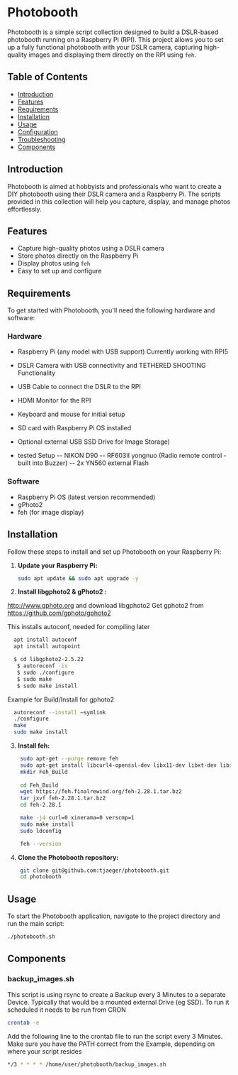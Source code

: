 # Photobooth

Photobooth is a simple script collection designed to build a DSLR-based photobooth running on a Raspberry Pi (RPI). This project allows you to set up a fully functional photobooth with your DSLR camera, capturing high-quality images and displaying them directly on the RPI using `feh`.

## Table of Contents

- [Introduction](#introduction)
- [Features](#features)
- [Requirements](#requirements)
- [Installation](#installation)
- [Usage](#usage)
- [Configuration](#configuration)
- [Troubleshooting](#troubleshooting)
- [Components](#components)

## Introduction

Photobooth is aimed at hobbyists and professionals who want to create a DIY photobooth using their DSLR camera and a Raspberry Pi. The scripts provided in this collection will help you capture, display, and manage photos effortlessly.

## Features

- Capture high-quality photos using a DSLR camera
- Store photos directly on the Raspberry Pi
- Display photos using `feh`
- Easy to set up and configure

## Requirements

To get started with Photobooth, you'll need the following hardware and software:

### Hardware

- Raspberry Pi (any model with USB support)
  Currently working with RPI5
- DSLR Camera with USB connectivity and TETHERED SHOOTING Functionality
- USB Cable to connect the DSLR to the RPI
- HDMI Monitor for the RPI
- Keyboard and mouse for initial setup
- SD card with Raspberry Pi OS installed
- Optional external USB SSD Drive for Image Storage)

- tested Setup
-- NIKON D90
-- RF603II yongnuo (Radio remote control - built into Buzzer)
-- 2x YN560 external Flash

### Software

- Raspberry Pi OS (latest version recommended)
- gPhoto2
- feh (for image display)

## Installation

Follow these steps to install and set up Photobooth on your Raspberry Pi:

1. **Update your Raspberry Pi:**
    ```sh
    sudo apt update && sudo apt upgrade -y
    ```

2. **Install libgphoto2 & gPhoto2 :**

http://www.gphoto.org and download libgphoto2
Get gphoto2 from https://github.com/gphoto/gphoto2

This installs autoconf, needed for compiling later
```sh
  apt install autoconf
  apt install autopoint
```

```sh
  $ cd libgphoto2-2.5.22
   $ autoreconf -is
   $ sudo ./configure
   $ sudo make
   $ sudo make install
```
Example for Build/Install for gphoto2
```sh
  autoreconf --install —symlink
  ./configure
  make
  sudo make install
```

3. **Install feh:**
```sh
    sudo apt-get --purge remove feh
    sudo apt-get install libcurl4-openssl-dev libx11-dev libxt-dev libimlib2-dev libxinerama-dev libjpeg-progs libpng-dev libexif-dev libexif12
    mkdir Feh_Build
    
    cd Feh_Build
    wget https://feh.finalrewind.org/feh-2.28.1.tar.bz2
    tar jxvf feh-2.28.1.tar.bz2
    cd feh-2.28.1

    make -j4 curl=0 xinerama=0 verscmp=1
    sudo make install
    sudo ldconfig

    feh --version
```

4. **Clone the Photobooth repository:**
```sh
    git clone git@github.com:tjaeger/photobooth.git
    cd photobooth
```

## Usage

To start the Photobooth application, navigate to the project directory and run the main script:

```sh
./photobooth.sh
```

## Components

### backup_images.sh

This script is using rsync to create a Backup every 3 Minutes to a separate Device. Typically that would be a mounted external Drive (eg SSD).
To run it scheduled it needs to be run from CRON

```sh
crontab -e
```

Add the following line to the crontab file to run the script every 3 Minutes.
Make sure you have the PATH correct from the Example, depending on where your script resides

```sh
*/3 * * * * /home/user/photobooth/backup_images.sh
```

